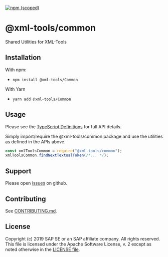 [![npm (scoped)](https://img.shields.io/npm/v/@xml-tools/common.svg)](https://www.npmjs.com/package/@xml-tools/common)

# @xml-tools/common

Shared Utilities for XML-Tools

## Installation

With npm:

- `npm install @xml-tools/Common`

With Yarn

- `yarn add @xml-tools/Common`

## Usage

Please see the [TypeScript Definitions](./api.d.ts) for full API details.

Simply import/require the @xml-tools/common package and use the utilities
as defined in the APIs above.

```javascript
const xmlToolsCommon = require("@xml-tools/common");
xmlToolsCommon.findNextTextualToken(/*... */);
```

## Support

Please open [issues](https://github.com/SAP/xml-tols/issues) on github.

## Contributing

See [CONTRIBUTING.md](./CONTRIBUTING.md).

## License

Copyright (c) 2019 SAP SE or an SAP affiliate company. All rights reserved.
This file is licensed under the Apache Software License, v. 2 except as noted otherwise in the [LICENSE file](../../LICENSE).

[ast]: https://en.wikipedia.org/wiki/Abstract_syntax_tree
